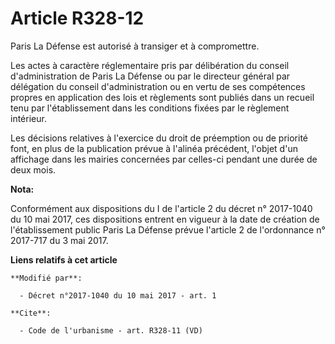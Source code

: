 # Article R328-12

Paris La Défense est autorisé à transiger et à compromettre.

Les actes à caractère réglementaire pris par délibération du conseil d'administration de Paris La Défense ou par le directeur
général par délégation du conseil d'administration ou en vertu de ses compétences propres en application des lois et
règlements sont publiés dans un recueil tenu par l'établissement dans les conditions fixées par le règlement intérieur.

Les décisions relatives à l'exercice du droit de préemption ou de priorité font, en plus de la publication prévue à l'alinéa
précédent, l'objet d'un affichage dans les mairies concernées par celles-ci pendant une durée de deux mois.

**Nota:**

Conformément aux dispositions du I de l'article 2 du décret n° 2017-1040 du 10 mai 2017, ces dispositions entrent en vigueur
à la date de création de l'établissement public Paris La Défense prévue l'article 2 de l'ordonnance n° 2017-717 du 3 mai
2017.

**Liens relatifs à cet article**

	**Modifié par**:

	  - Décret n°2017-1040 du 10 mai 2017 - art. 1

	**Cite**:

	  - Code de l'urbanisme - art. R328-11 (VD)
